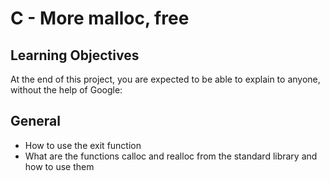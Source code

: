 # C - More malloc, free

## Learning Objectives
At the end of this project, you are expected to be able to explain to anyone, without the help of Google:

## General
- How to use the exit function
- What are the functions calloc and realloc from the standard library and how to use them
